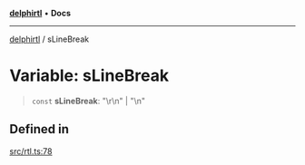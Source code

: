 [**delphirtl**](../README.md) • **Docs**

***

[delphirtl](../globals.md) / sLineBreak

# Variable: sLineBreak

> `const` **sLineBreak**: "\r\n" \| "\n"

## Defined in

[src/rtl.ts:78](https://github.com/chuacw/delphirtl/blob/d71b924f22790501bc0f05faa45f3a3158bae305/src/rtl.ts#L78)
